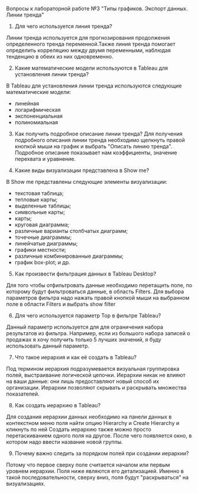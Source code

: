 Вопросы к лабораторной работе №3 "Типы графиков. Экспорт данных. Линии тренда"

1. Для чего используется линия тренда?

Линии тренда используется для прогнозирования продолжения определенного тренда переменной.Также линия тренда
помогает  определить корреляцию между двумя переменными, наблюдая тенденцию в обеих из них одновременно. 

2. Какие математические модели используются в  Tableau  для установления линии тренда?

В  Tableau для установления линии тренда используются следующие математические модели:
- линейная
- логарифмическая
- экспоненциальная
- полиномиальная

3. Как получить подробное описание линии тренда?
Для получения подробного описания линии тренда необходимо щелкнуть правой кнопкой мыши на график и выбрать "Описать линию тренда". 
Подробное описание показывает нам коэффициенты, значение перехвата и уравнение. 

4. Какие виды визуализации представлена в Show me?

В  Show me представлены следующие элементы визуализации:
- текстовая таблица;
- тепловые карты;
- выделенные таблицы;
- символьные карты;
- карты;
- круговая диаграмма;
- различные варианты столбчатых диаграмм;
- точечные диаграммы;
- линейчатые диаграммы;
- графики местности;
- различные комбинированные диаграммы;
- график box-plot; и др.

5. Как произвести фильтрация данных в Tableau Desktop?

Для того чтобы отфильтровать данные необходимо перетащить поле, по которому будут фильтроваться данные, в область Filters.
Для выбора параметров фильтра надо нажать правой кнопкой мыши на выбранном поле в области Filters и выбрать show filter 

6. Для чего используется параметр Top в фильтре Tableau?

Данный параметр используется для  для ограничения набора результатов из фильтра. 
Например, если из большого набора записей о продажах я хочу получить только 5 лучших значений, я буду использовать данный параметр.

7. Что такое иерархия и как её создать в  Tableau?

Под термином иерархия подразумевается визуальная группировка полей, выстраивание логической цепочки.
Иерархии никак не влияют на ваши данные: они лишь предоставляют новый способ их организации.
Иерархии позволяют скрывать и раскрывать множества показателей.

8. Как создать иерархию в  Tableau?

Для создания иерархии данных необходимо  на панели данных в контекстном меню поля найти опцию Hierarсhy и Create Hierarсhy и кликнуть по ней
Создать иерархию также можно просто перетаскиванием одного поля на другое. После чего появляется окно, в котором надо ввести название новой группы.

9. Почему важно следить за порядком полей при создании иерархии?

Потому что первое сверху поле считается началом или первым уровнем иерархии. Поля ниже являются его детализацией. 
Именно в такой последовательности, сверху вниз, поля будут "раскрываться" на визуализациях.





